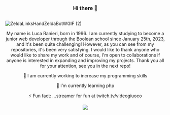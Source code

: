 <h3 align="center">Hi there 👋</h3>

<img src="https://user-images.githubusercontent.com/119805748/236950849-9b25dce0-0b6c-4d82-8467-5c70de04283d.gif" alt="" align="center">

![ZeldaLinksHandZeldaBotWGIF (2)](https://user-images.githubusercontent.com/119805748/236950849-9b25dce0-0b6c-4d82-8467-5c70de04283d.gif)

<p align="center">My name is Luca Ranieri, born in 1996. 
I am currently studying to become a junior web developer through the Boolean school since January 25th, 2023, and it's been quite challenging! 
However, as you can see from my repositories, it's been very satisfying. 
I would like to thank anyone who would like to share my work and of course, I'm open to collaborations if anyone is interested in expanding and improving my projects. 
Thank you all for your attention, see you in the next repo!</p>
<p align="center">🔭 I am currently working to increase my programming skills</p>
<p align="center">🌱 I’m currently learning php</p>
<p align="center">⚡ Fun fact: ...streamer for fun at twitch.tv/videogiuoco</p>

<p align="center">
    <a href="https://github.com/anuraghazra/github-readme-stats">
        <img src="https://github-readme-stats.vercel.app/api?username=LucaRanieri96">
    </a>
</p>

